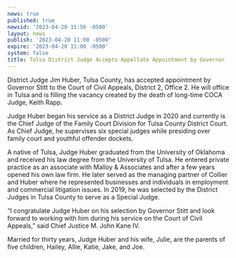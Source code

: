 ```yaml
---
news: true
published: true
newsid: '2023-04-20 11:56 -0500'
layout: news
publish: '2023-04-20 11:00 -0500'
expire: '2023-04-20 11:00 -0500'
system: false
title: Tulsa District Judge Accepts Appellate Appointment by Governor
---
```

District Judge Jim Huber, Tulsa County, has accepted appointment by Governor Stitt to the Court of Civil Appeals, District 2, Office 2.  He will office in Tulsa and is filling the vacancy created by the death of long-time COCA Judge, Keith Rapp.

Judge Huber began his service as a District Judge in 2020 and currently is the Chief Judge of the Family Court Division for Tulsa County District Court.  As Chief Judge, he supervises six special judges while presiding over family court and youthful offender dockets.

A native of Tulsa, Judge Huber graduated from the University of Oklahoma and received his law degree from the University of Tulsa.  He entered private practice as an associate with Malloy & Associates and after a few years opened his own law firm.  He later served as the managing partner of Collier and Huber where he represented businesses and individuals in employment and commercial litigation issues.  In 2019, he was selected by the District Judges in Tulsa County to serve as a Special Judge.  

“I congratulate Judge Huber on his selection by Governor Stitt and look forward to working with him during his service on the Court of Civil Appeals,” said Chief Justice M. John Kane IV.

Married for thirty years, Judge Huber and his wife, Julie, are the parents of five children, Hailey, Allie, Katie, Jake, and Joe.
